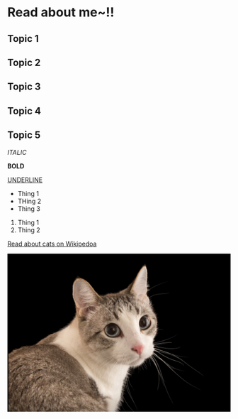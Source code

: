 # Read about me~!!

## Topic 1

## Topic 2

## Topic 3

## Topic 4

## Topic 5


*ITALIC*

**BOLD**

<u>UNDERLINE</u>

- Thing 1
- THing 2
- Thing 3

1. Thing 1
2. Thing 2

[Read about cats on Wikipedoa](https://en.wikipedia.org/wiki/Cat)

![Picture of Cat](cat.png)